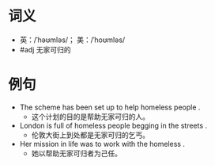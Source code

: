 # 词义
- 英：/ˈhəʊmləs/； 美：/ˈhoʊmləs/
- #adj 无家可归的
# 例句
- The scheme has been set up to help homeless people .
	- 这个计划的目的是帮助无家可归的人。
- London is full of homeless people begging in the streets .
	- 伦敦大街上到处都是无家可归的乞丐。
- Her mission in life was to work with the homeless .
	- 她以帮助无家可归者为己任。
